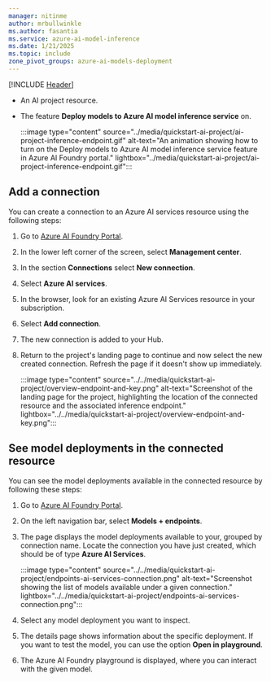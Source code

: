 ```yaml
---
manager: nitinme
author: mrbullwinkle
ms.author: fasantia 
ms.service: azure-ai-model-inference
ms.date: 1/21/2025
ms.topic: include
zone_pivot_groups: azure-ai-models-deployment
---
```


[!INCLUDE [Header](intro.md)]

* An AI project resource.

* The feature **Deploy models to Azure AI model inference service** on.

   :::image type="content" source="../media/quickstart-ai-project/ai-project-inference-endpoint.gif" alt-text="An animation showing how to turn on the Deploy models to Azure AI model inference service feature in Azure AI Foundry portal." lightbox="../media/quickstart-ai-project/ai-project-inference-endpoint.gif":::

## Add a connection

You can create a connection to an Azure AI services resource using the following steps:

1. Go to [Azure AI Foundry Portal](https://ai.azure.com).

2. In the lower left corner of the screen, select **Management center**.

3. In the section **Connections** select **New connection**.

4. Select **Azure AI services**.

5. In the browser, look for an existing Azure AI Services resource in your subscription.

6. Select **Add connection**.

7. The new connection is added to your Hub.

8. Return to the project's landing page to continue and now select the new created connection. Refresh the page if it doesn't show up immediately. 

   :::image type="content" source="../../media/quickstart-ai-project/overview-endpoint-and-key.png" alt-text="Screenshot of the landing page for the project, highlighting the location of the connected resource and the associated inference endpoint." lightbox="../../media/quickstart-ai-project/overview-endpoint-and-key.png":::

## See model deployments in the connected resource

You can see the model deployments available in the connected resource by following these steps:

1. Go to [Azure AI Foundry Portal](https://ai.azure.com).

2. On the left navigation bar, select **Models + endpoints**.

3. The page displays the model deployments available to your, grouped by connection name. Locate the connection you have just created, which should be of type **Azure AI Services**.

   :::image type="content" source="../../media/quickstart-ai-project/endpoints-ai-services-connection.png" alt-text="Screenshot showing the list of models available under a given connection." lightbox="../../media/quickstart-ai-project/endpoints-ai-services-connection.png":::

4. Select any model deployment you want to inspect.

5. The details page shows information about the specific deployment. If you want to test the model, you can use the option **Open in playground**.

6. The Azure AI Foundry playground is displayed, where you can interact with the given model.
